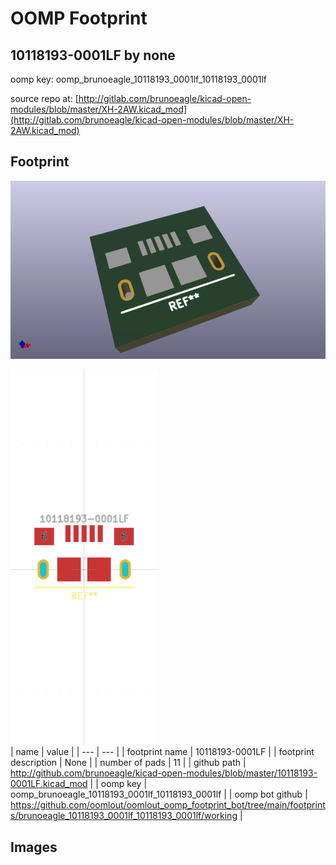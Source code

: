 # OOMP Footprint  
## 10118193-0001LF  by none  
  
oomp key: oomp_brunoeagle_10118193_0001lf_10118193_0001lf  
  
source repo at: [http://gitlab.com/brunoeagle/kicad-open-modules/blob/master/XH-2AW.kicad_mod](http://gitlab.com/brunoeagle/kicad-open-modules/blob/master/XH-2AW.kicad_mod)  
## Footprint  
  
[![working_kicad_pcb_3d.png](working_kicad_pcb_3d_600.png)](working_kicad_pcb_3d.png)  
  
[![working.png](working_600.png)](working.png)  
| name | value | 
| --- | --- | 
| footprint name | 10118193-0001LF | 
| footprint description | None | 
| number of pads | 11 | 
| github path | http://github.com/brunoeagle/kicad-open-modules/blob/master/10118193-0001LF.kicad_mod | 
| oomp key | oomp_brunoeagle_10118193_0001lf_10118193_0001lf | 
| oomp bot github | https://github.com/oomlout/oomlout_oomp_footprint_bot/tree/main/footprints/brunoeagle_10118193_0001lf_10118193_0001lf/working | 
## Images  
